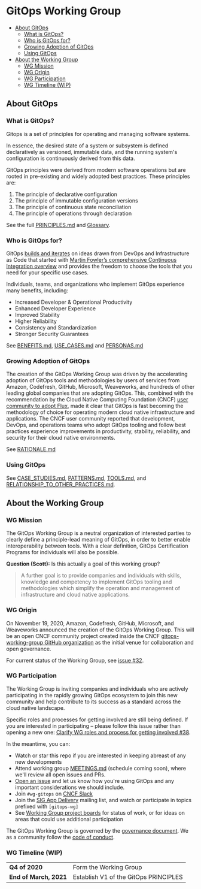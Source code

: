 <!-- omit in toc -->
# GitOps Working Group

- [About GitOps](#about-gitops)
  - [What is GitOps?](#what-is-gitops)
  - [Who is GitOps for?](#who-is-gitops-for)
  - [Growing Adoption of GitOps](#growing-adoption-of-gitops)
  - [Using GitOps](#using-gitops)
- [About the Working Group](#about-the-working-group)
  - [WG Mission](#wg-mission)
  - [WG Origin](#wg-origin)
  - [WG Participation](#wg-participation)
  - [WG Timeline (WIP)](#wg-timeline-wip)

## About GitOps

### What is GitOps?

Gitops is a set of principles for operating and managing software systems.

In essence, the desired state of a system or subsystem is defined declaratively as versioned, immutable data, and the running system's configuration is continuously derived from this data.

GitOps principles were derived from modern software operations but are rooted in pre-existing and widely adopted best practices. These principles are:

1. The principle of declarative configuration
2. The principle of immutable configuration versions
3. The principle of continuous state reconciliation
4. The principle of operations through declaration

See the full [PRINCIPLES.md](PRINCIPLES.md) and [Glossary](GLOSSARY.md).

### Who is GitOps for?

<!-- Short summary here, similar to the above, once we get farther along with these documents. -->
GitOps [builds and iterates](https://www.weave.works/blog/gitops-operations-by-pull-request) on ideas drawn from DevOps and Infrastructure as Code that started with [Martin Fowler’s comprehensive Continuous Integration overview](https://martinfowler.com/articles/continuousIntegration.html) and provides the freedom to choose the tools that you need for your specific use cases.

Individuals, teams, and organizations who implement GitOps experience many benefits, including:

- Increased Developer & Operational Productivity
- Enhanced Developer Experience
- Improved Stability
- Higher Reliability
- Consistency and Standardization
- Stronger Security Guarantees

See [BENEFITS.md](BENEFITS.md), [USE_CASES.md](USE_CASES.md) and [PERSONAS.md](PERSONAS.md)

### Growing Adoption of GitOps

The creation of the GitOps Working Group was driven by the accelerating adoption of GitOps tools and methodologies by users of services from Amazon, Codefresh, GitHub, Microsoft, Weaveworks, and hundreds of other leading global companies that are adopting GitOps.
This, combined with the recommendation by the Cloud Native Computing Foundation (CNCF) [user community to adopt Flux](https://radar.cncf.io/2020-06-continuous-delivery), made it clear that GitOps is fast becoming the methodology of choice for operating modern cloud native infrastructure and applications.
The CNCF user community reported that development, DevOps, and operations teams who adopt GitOps tooling and follow best practices experience improvements in productivity, stability, reliability, and security for their cloud native environments.

See [RATIONALE.md](RATIONALE.md)

### Using GitOps

See [CASE_STUDIES.md](CASE_STUDIES.md), [PATTERNS.md](PATTERNS.md), [TOOLS.md](TOOLS.md), and [RELATIONSHIP_TO_OTHER_PRACTICES.md](RELATIONSHIP_TO_OTHER_PRACTICES.md).

## About the Working Group

### WG Mission

The GitOps Working Group is a neutral organization of interested parties to clearly define a principle-lead meaning of GitOps, in order to better enable interoperability between tools.
With a clear definition, GitOps Certification Programs for individuals will also be possible.

**Question (Scott):** Is this actually a goal of this working group?
> A further goal is to provide companies and individuals with skills, knowledge and competency to implement GitOps tooling and methodologies which simplify the operation and management of infrastructure and cloud native applications.

### WG Origin

On November 19, 2020, Amazon, Codefresh, GitHub, Microsoft, and Weaveworks announced the creation of the GitOps Working Group.
This will be an open CNCF community project created inside the CNCF [gitops-working-group GitHub organization](https://github.com/gitops-working-group) as the initial venue for collaboration and open governance.
<!-- Farther below it said:
"Documenting the GitOps principles, and supporting WG GitOps in CNCF App Delivery SIG as an OSS project."
We shoudl clarify this as soon as possible. -->
For current status of the Working Group, see [issue #32](https://github.com/gitops-working-group/gitops-working-group/issues/32).

### WG Participation

The Working Group is inviting companies and individuals who are actively participating in the rapidly growing GitOps ecosystem to join this new community and help contribute to its success as a standard across the cloud native landscape.

Specific roles and processes for getting involved are still being defined.
If you are interested in participating – please follow this issue rather than opening a new one: [Clarify WG roles and process for getting involved #38](https://github.com/gitops-working-group/gitops-working-group/issues/38).

In the meantime, you can:

- Watch or star this repo if you are interested in keeping abreast of any new developments
- Attend working group [MEETINGS.md](MEETINGS.md) (schedule coming soon), where we'll review all open issues and PRs.
- [Open an issue](/../../issues/new) and let us know how you're using GitOps and any important considerations we should include.
- Join `#wg-gitops` on [CNCF Slack](https://slack.cncf.io/)
- Join the [SIG App Delivery](https://github.com/cncf/sig-app-delivery) mailing list, and watch or participate in topics prefixed with `[gitops-wg]`
- See [Working Group project boards](https://github.com/orgs/gitops-working-group/projects) for status of work, or for ideas on areas that could use additional participation

The GitOps Working Group is governed by the [governance document](GOVERNANCE.md).
We as a community follow the [code of conduct](CODE_OF_CONDUCT.md).

### WG Timeline (WIP)

| | |
| - | - |
| **Q4 of 2020** | Form the Working Group |
| **End of March, 2021** | Establish V1 of the GitOps PRINCIPLES |

<!--
### Additional Information

**Question (Scott):** Should we move this to "Prior Art" in the new PRINCIPLES.md?
Please see [GitOps WG Charter](https://docs.google.com/document/d/11EZfvB2FFI837nMmArnyv-wizsIJvc-4_xdgfoUXF4o/view)
and [Draft Definition](https://docs.google.com/document/d/11EZfvB2FFI837nMmArnyv-wizsIJvc-4_xdgfoUXF4o/view)
for initial details.
-->
